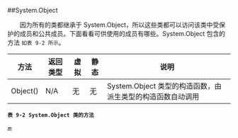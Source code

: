 ##System.Object

&emsp;&emsp;因为所有的类都继承于 System.Object，所以这些类都可以访问该类中受保护的成员和公共成员。下面看看可供使用的成员有哪些。System.Object 包含的方法 `如表 9-2 所示`。

|方法|返回类型|虚拟|静态|说明|
|-|-|-|-|-|
|Object()|N/A|无|无|System.Object 类型的构造函数，由派生类型的构造函数自动调用||～Object()（也称为Finalize()，参见下一节）|N/A|无|无|System.Object类型的析构函数，由派生类型的析构函数自动调用，不能手动调用||Equals(object)|bool|有|无|把调用该方法的对象与另一个对象相比，如果它们相等，就返回 `true`。默认的实现代码会查看其对象参数是否引用了同一个对象（因为对象是引用类型）。如果想以不同方式来比较对象，则可以重写该方法，例如，比较两个对象的状态。|

**`表 9-2 System.Object 类的方法`**































🔚